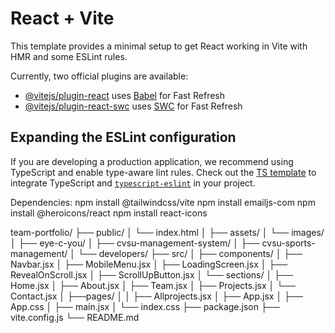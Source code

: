 # React + Vite

This template provides a minimal setup to get React working in Vite with HMR and some ESLint rules.

Currently, two official plugins are available:

- [@vitejs/plugin-react](https://github.com/vitejs/vite-plugin-react/blob/main/packages/plugin-react/README.md) uses [Babel](https://babeljs.io/) for Fast Refresh
- [@vitejs/plugin-react-swc](https://github.com/vitejs/vite-plugin-react-swc) uses [SWC](https://swc.rs/) for Fast Refresh

## Expanding the ESLint configuration

If you are developing a production application, we recommend using TypeScript and enable type-aware lint rules. Check out the [TS template](https://github.com/vitejs/vite/tree/main/packages/create-vite/template-react-ts) to integrate TypeScript and [`typescript-eslint`](https://typescript-eslint.io) in your project.


Dependencies:
npm install @tailwindcss/vite
npm install emailjs-com
npm install @heroicons/react
npm install react-icons


team-portfolio/
├── public/
│   └── index.html
│   ├── assets/
│       └── images/            
│           ├── eye-c-you/
│           ├── cvsu-management-system/
│           ├── cvsu-sports-management/
│           └── developers/
├── src/
│   ├── components/
│       ├── Navbar.jsx
│       ├── MobileMenu.jsx
│       ├── LoadingScreen.jsx
│       ├── RevealOnScroll.jsx
│       ├── ScrollUpButton.jsx
│       └── sections/
│           ├── Home.jsx
│           ├── About.jsx
│           ├── Team.jsx
│           ├── Projects.jsx
│           └── Contact.jsx
│   ├──pages/
│   │  ├── Allprojects.jsx
│   ├── App.jsx
│   ├── App.css
│   ├── main.jsx
│   └── index.css
├── package.json
├── vite.config.js
└── README.md